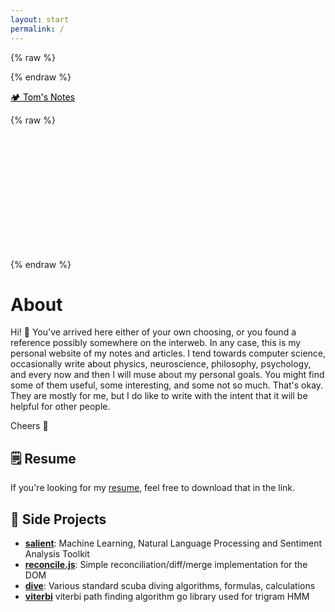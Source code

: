```yaml
---
layout: start
permalink: /
---
```


{% raw %}
<style type="text/css">
.logo {
    color: #000;
    border-bottom: none;
}
.logo:hover {
    background-color: transparent;
    color: #666;
}
</style>
{% endraw %}

<a href="/" class="logo">🏕 Tom's Notes</a>

{% raw %}
<script type="text/javascript" src="/assets/packages/particles.js/particles.min.js"></script>
<div id="particles-js" style="height: 200px;">
</div>
<script type="text/javascript">
    particlesJS.load('particles-js', '/assets/packages/particles.js/particles.json', function() {
        console.log('loaded!');
    });
</script>
{% endraw %}

# About

Hi! 👋 You've arrived here either of your own choosing, or you found a reference possibly somewhere on the interweb. In any case, this is my
personal website of my notes and articles. I tend towards computer science, occasionally write about physics, neuroscience, philosophy, psychology, and every now and then I will muse about my personal goals. You might find some of them useful, some interesting, and some not so much. That's okay. They are mostly for me, but I do like to write with the intent that it will be helpful for other people.

Cheers 🍻

## 🗒 Resume

If you're looking for my [resume](/assets/resume.pdf), feel free to download that in the link.

## 🚀 Side Projects

* **[salient](https://github.com/nyxtom/salient)**: Machine Learning, Natural Language Processing and Sentiment Analysis Toolkit
* **[reconcile.js](https://github.com/nyxtom/reconcile)**: Simple reconciliation/diff/merge implementation for the DOM
* **[dive](https://github.com/nyxtom/dive)**: Various standard scuba diving algorithms, formulas, calculations
* **[viterbi](https://github.com/nyxtom/viterbi)** viterbi path finding algorithm go library used for trigram HMM
